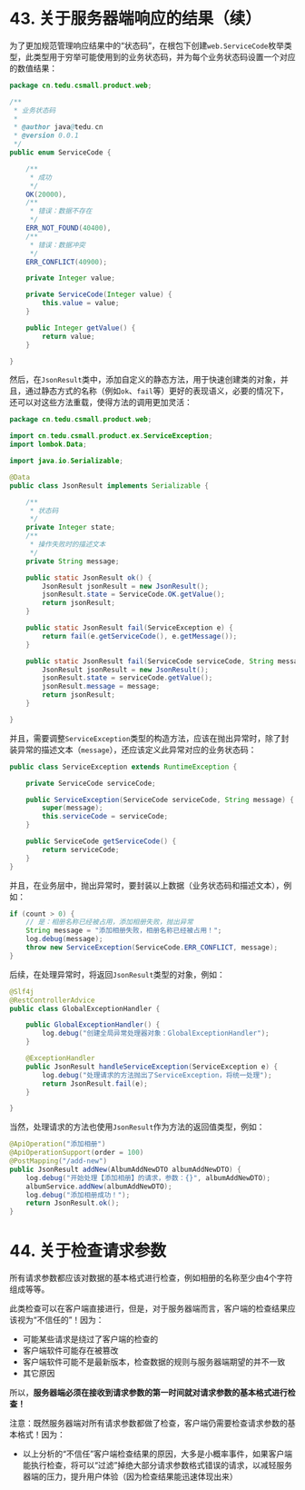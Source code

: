 # 43. 关于服务器端响应的结果（续）

为了更加规范管理响应结果中的“状态码”，在根包下创建`web.ServiceCode`枚举类型，此类型用于穷举可能使用到的业务状态码，并为每个业务状态码设置一个对应的数值结果：

```java
package cn.tedu.csmall.product.web;

/**
 * 业务状态码
 *
 * @author java@tedu.cn
 * @version 0.0.1
 */
public enum ServiceCode {

    /**
     * 成功
     */
    OK(20000),
    /**
     * 错误：数据不存在
     */
    ERR_NOT_FOUND(40400),
    /**
     * 错误：数据冲突
     */
    ERR_CONFLICT(40900);

    private Integer value;

    private ServiceCode(Integer value) {
        this.value = value;
    }

    public Integer getValue() {
        return value;
    }

}
```

然后，在`JsonResult`类中，添加自定义的静态方法，用于快速创建类的对象，并且，通过静态方式的名称（例如`ok`、`fail`等）更好的表现语义，必要的情况下，还可以对这些方法重载，使得方法的调用更加灵活：

```java
package cn.tedu.csmall.product.web;

import cn.tedu.csmall.product.ex.ServiceException;
import lombok.Data;

import java.io.Serializable;

@Data
public class JsonResult implements Serializable {

    /**
     * 状态码
     */
    private Integer state;
    /**
     * 操作失败时的描述文本
     */
    private String message;

    public static JsonResult ok() {
        JsonResult jsonResult = new JsonResult();
        jsonResult.state = ServiceCode.OK.getValue();
        return jsonResult;
    }

    public static JsonResult fail(ServiceException e) {
        return fail(e.getServiceCode(), e.getMessage());
    }

    public static JsonResult fail(ServiceCode serviceCode, String message) {
        JsonResult jsonResult = new JsonResult();
        jsonResult.state = serviceCode.getValue();
        jsonResult.message = message;
        return jsonResult;
    }

}
```

并且，需要调整`ServiceException`类型的构造方法，应该在抛出异常时，除了封装异常的描述文本（`message`），还应该定义此异常对应的业务状态码：

```java
public class ServiceException extends RuntimeException {

    private ServiceCode serviceCode;

    public ServiceException(ServiceCode serviceCode, String message) {
        super(message);
        this.serviceCode = serviceCode;
    }

    public ServiceCode getServiceCode() {
        return serviceCode;
    }
}
```

并且，在业务层中，抛出异常时，要封装以上数据（业务状态码和描述文本），例如：

```java
if (count > 0) {
    // 是：相册名称已经被占用，添加相册失败，抛出异常
    String message = "添加相册失败，相册名称已经被占用！";
    log.debug(message);
    throw new ServiceException(ServiceCode.ERR_CONFLICT, message);
}
```

后续，在处理异常时，将返回`JsonResult`类型的对象，例如：

```java
@Slf4j
@RestControllerAdvice
public class GlobalExceptionHandler {

    public GlobalExceptionHandler() {
        log.debug("创建全局异常处理器对象：GlobalExceptionHandler");
    }

    @ExceptionHandler
    public JsonResult handleServiceException(ServiceException e) {
        log.debug("处理请求的方法抛出了ServiceException，将统一处理");
        return JsonResult.fail(e);
    }

}
```

当然，处理请求的方法也使用`JsonResult`作为方法的返回值类型，例如：

```java
@ApiOperation("添加相册")
@ApiOperationSupport(order = 100)
@PostMapping("/add-new")
public JsonResult addNew(AlbumAddNewDTO albumAddNewDTO) {
    log.debug("开始处理【添加相册】的请求，参数：{}", albumAddNewDTO);
    albumService.addNew(albumAddNewDTO);
    log.debug("添加相册成功！");
    return JsonResult.ok();
}
```

# 44. 关于检查请求参数

所有请求参数都应该对数据的基本格式进行检查，例如相册的名称至少由4个字符组成等等。

此类检查可以在客户端直接进行，但是，对于服务器端而言，客户端的检查结果应该视为“不信任的”！因为：

- 可能某些请求是绕过了客户端的检查的
- 客户端软件可能存在被篡改
- 客户端软件可能不是最新版本，检查数据的规则与服务器端期望的并不一致
- 其它原因

所以，**服务器端必须在接收到请求参数的第一时间就对请求参数的基本格式进行检查！**

注意：既然服务器端对所有请求参数都做了检查，客户端仍需要检查请求参数的基本格式！因为：

- 以上分析的“不信任”客户端检查结果的原因，大多是小概率事件，如果客户端能执行检查，将可以“过滤”掉绝大部分请求参数格式错误的请求，以减轻服务器端的压力，提升用户体验（因为检查结果能迅速体现出来）





